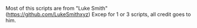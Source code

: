 Most of this scripts are from "Luke Smith" (https://github.com/LukeSmithxyz)
Excep for 1 or 3 scripts, all credit goes to him.
